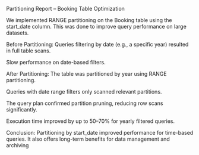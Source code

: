 Partitioning Report – Booking Table Optimization

We implemented RANGE partitioning on the Booking table using the start_date column. This was done to improve query performance on large datasets.

Before Partitioning:
Queries filtering by date (e.g., a specific year) resulted in full table scans.

Slow performance on date-based filters.

After Partitioning:
The table was partitioned by year using RANGE partitioning.

Queries with date range filters only scanned relevant partitions.

The query plan confirmed partition pruning, reducing row scans significantly.

Execution time improved by up to 50–70% for yearly filtered queries.

Conclusion:
Partitioning by start_date improved performance for time-based queries. It also offers long-term benefits for data management and archiving